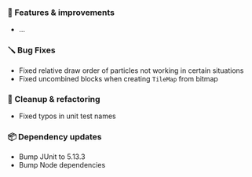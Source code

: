 ### 🚀 Features & improvements

- ...

### 🪛 Bug Fixes

- Fixed relative draw order of particles not working in certain situations
- Fixed uncombined blocks when creating `TileMap` from bitmap

### 🧽 Cleanup & refactoring

- Fixed typos in unit test names

### 📦 Dependency updates

- Bump JUnit to 5.13.3
- Bump Node dependencies